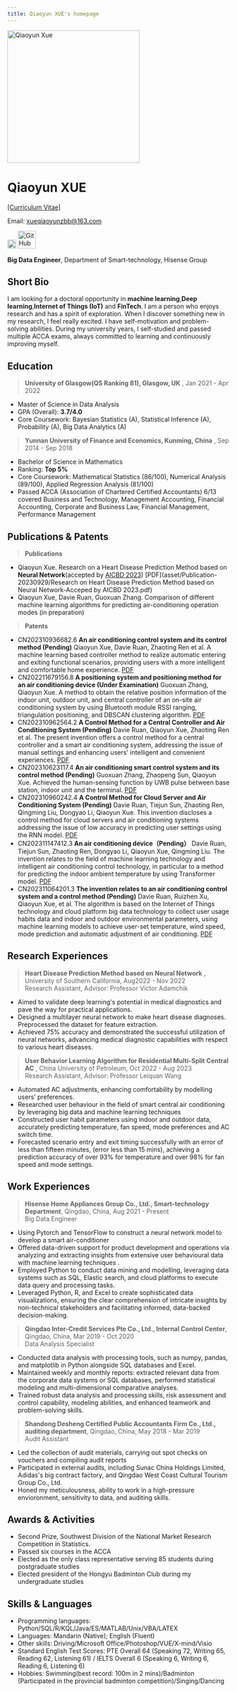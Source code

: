 ```yaml
---
title: Qiaoyun XUE's homepage
---
```


<img src="asset/Qiaoyun-formal2.jpg" alt="Qiaoyun Xue" width="300">

# Qiaoyun XUE 
[[Curriculum Vitae]](asset/CV-qiaoyun.pdf)

Email: [xueqiaoyunzbb@163.com](mailto:xueqiaoyunzbb@163.com) 

<a href="https://www.zhihu.com/people/shen-ji-xiao-cai-ji/posts"><img src="asset/zhihu.png" alt="zhihu" width="20"></a> 
<a href="https://github.com/JessicaXue666?tab=repositories"><img src="asset/GitHub-Logo.png" alt="GitHub" width="40"></a>

**Big Data Engineer**, Department of Smart-technology, Hisense Group 


## Short Bio
I am looking for a doctoral opportunity in **machine learning**,**Deep learning**,**Internet of Things (IoT)** and **FinTech**. I am a person who enjoys research and has a spirit of exploration. When I discover something new in my research, I feel really excited. I have self-motivation and problem-solving abilities. During my university years, I self-studied and passed multiple ACCA exams, always committed to learning and continuously improving myself. 

## Education
>**University of Glasgow(QS Ranking 81), Glasgow, UK**  	                  , Jan 2021 - Apr 2022
- Master of Science in Data Analysis
- GPA (Overall): **3.7/4.0**
- Core Coursework: Bayesian Statistics (A), Statistical Inference (A), Probability (A), Big Data Analytics (A) 

>**Yunnan University of Finance and Economics, Kunming, China**  	                  ,  Sep 2014 - Sep 2018
- Bachelor of Science in Mathematics
- Ranking: **Top 5%**
- Core Coursework: Mathematical Statistics (86/100), Numerical Analysis (89/100), Applied Regression Analysis (81/100)
- Passed ACCA (Association of Chartered Certified Accountants) 6/13 covered Business and Technology, Management Accounting, Financial Accounting, Corporate and Business Law, Financial Management, Performance Management

## Publications & Patents
>**Publications**
- Qiaoyun Xue. Research on a Heart Disease Prediction Method based on **Neural Network**(accepted by [AICBD 2023](http://www.aicbd.org/)) [PDF](asset/Publication-20230929/Research on Heart Disease Prediction Method based on Neural Network-Acceped by AICBD 2023.pdf) 
- Qiaoyun Xue, Davie Ruan, Guoxuan Zhang. Comparison of different machine learning algorithms for predicting air-conditioning operation modes  (in preparation)

>**Patents**
- CN202310936682.6 **An air conditioning control system and its control method (Pending)** Qiaoyun Xue, Davie Ruan, Zhaoting Ren et al. A machine learning based controller method to realize automatic entering and exiting functional scenarios, providing users with a more intelligent and comfortable home experience. [PDF](asset/Patents-20230921/CN202310936682.6/H2023HH00316CN+递交稿.pdf)
- CN202211679156.8 **A positioning system and positioning method for an air conditioning device (Under Examination)** Guoxuan Zhang, Qiaoyun Xue. A method to obtain the relative position information of the indoor unit, outdoor unit, and central controller of an on-site air conditioning system by using Bluetooth module RSSI ranging, triangulation positioning, and DBSCAN clustering algorithm. [PDF](asset/Patents-20230921/CN202211679156.8/H2022HH00381CN+递交稿.pdf)
- CN202310962564.2  **A Control Method for a Central Controller and Air Conditioning System (Pending)** Davie Ruan, Qiaoyun Xue, Zhaoting Ren et al. The present invention offers a control method for a central controller and a smart air conditioning system, addressing the issue of manual settings and enhancing users' intelligent and convenient experiences. [PDF](asset/Patents-20230921/CN202310962564.2/H2023HH00341CN+递交稿.pdf)
- CN202310623117.4  **An air conditioning smart control system and its control method (Pending)** Guoxuan Zhang, Zhaopeng Sun, Qiaoyun Xue. Achieved the human-sensing function by UWB pulse between base station, indoor unit and the terminal. [PDF](asset/Patents-20230921/CN202310623117.4/H2023HH00174CN+递交稿.pdf)
- CN202310960242.4  **A Control Method for Cloud Server and Air Conditioning System (Pending)** Davie Ruan, Tiejun Sun, Zhaoting Ren, Qingming Liu, Dongyao Li, Qiaoyun Xue. This invention discloses a control method for cloud servers and air conditioning systems addressing the issue of low accuracy in predicting user settings using the RNN model. [PDF](asset/Patents-20230921/CN202310960242.4/H2023HH00343CN+递交稿.pdf)
- CN202311147412.3  **An air conditioning device（Pending）** Davie Ruan, Tiejun Sun, Zhaoting Ren, Dongyao Li, Qiaoyun Xue, Qingming Liu. The invention relates to the field of machine learning technology and intelligent air conditioning control technology, in particular to a method for predicting the indoor ambient temperature by using Transformer model. [PDF](asset/Patents-20230921/CN202311147412.3/H2023HH00367CN-递交稿.pdf)
- CN202311064201.3 **The invention relates to an air conditioning control system and a control method (Pending)** Davie Ruan, Ruizhen Xu, Qiaoyun Xue, et al. The algorithm is based on the Internet of Things technology and cloud platform big data technology to collect user usage habits data and indoor and outdoor environmental parameters, using machine learning models to achieve user-set temperature, wind speed, mode prediction and automatic adjustment of air conditioning. [PDF](asset/Patents-20230921/CN202311064201.3/H2023HH00317CN+递交稿.pdf)

## Research Experiences
>**Heart Disease Prediction Method based on Neural Network** , University of Southern California,  Aug2022 - Nov 2022   
> Research Assistant, Advisor: Professor Victor Adamchik                                                                                                                                                
- Aimed to validate deep learning's potential in medical diagnostics and pave the way for practical applications. 
- Designed a multilayer neural network to make heart disease diagnoses. Preprocessed the dataset for feature extraction.
- Achieved 75% accuracy and demonstrated the successful utilization of neural networks, advancing medical diagnostic capabilities with respect to various heart diseases.

>**User Behavior Learning Algorithm for Residential Multi-Split Central AC** , China University of Petroleum, Oct 2022 - Aug 2023 <br>
>Research Assistant, Advisor: Professor Leiquan Wang	                   
- Automated AC adjustments, enhancing comfortability by modelling users’ preferences.
- Researched user behaviour in the field of smart central air conditioning by leveraging big data and machine learning techniques
- Constructed user habit parameters using indoor and outdoor data, accurately predicting temperature, fan speed, mode preferences and AC switch time. 
- Forecasted scenario entry and exit timing successfully with an error of less than fifteen minutes, (error less than 15 mins), achieving a prediction accuracy of over 93% for temperature and over 98% for fan speed and mode settings.

## Work Experiences
>**Hisense Home Appliances Group Co., Ltd., Smart-technology Department**, Qingdao, China, Aug 2021 - Present<br>
>Big Data Engineer
- Using Pytorch and TensorFlow to construct a neural network model to develop a smart air-conditioner							                      
- Offered data-driven support for product development and operations via analyzing and extracting insights from extensive user behavioural data with machine learning techniques .
- Employed Python to conduct data mining and modelling, leveraging data systems such as SQL, Elastic search, and cloud platforms to execute data query and processing tasks.
- Leveraged Python, R, and Excel to create sophisticated data visualizations, ensuring the clear comprehension of intricate insights by non-technical stakeholders and facilitating informed, data-backed decision-making.

>**Qingdao Inter-Credit Services Pte Co., Ltd., Internal Control Center**, Qingdao, China, Mar 2019 - Oct 2020 <br>
Data Analysis Specialist                                                                                                                                          
- Conducted data analysis with processing tools, such as numpy, pandas, and matplotlib in Python alongside SQL databases and Excel.
- Maintained weekly and monthly reports: extracted relevant data from the corporate data systems or SQL databases, performed statistical modeling and multi-dimensional comparative analyses.
- Trained robust data analysis and processing skills, risk assessment and control capability, modeling abilities, and enhanced teamwork and problem-solving skills.

>**Shandong Desheng Certified Public Accountants Firm Co., Ltd., auditing department**, Qingdao, China, May 2018 - Mar 2019<br>
Audit Assistant																	         
- Led the collection of audit materials, carrying out spot checks on vouchers and compiling audit reports
- Participated in external audits, including Sunac China Holdings Limited, Adidas's big contract factory, and Qingdao West Coast Cultural Tourism Group Co., Ltd.
- Honed my meticulousness, ability to work in a high-pressure envioronment, sensitivity to data, and auditing skills.

## Awards & Activities
- Second Prize, Southwest Division of the National Market Research Competition in Statistics.                                         
- Passed six courses in the ACCA                                                                       
- Elected as the only class representative serving 85 students during postgraduate studies                                            
- Elected president of the Hongyu Badminton Club during my undergraduate studies

## Skills & Languages
- Programming languages: Python/SQL/R/KQL/Java/ES/MATLAB/Unix/VBA/LATEX
- Languages: Mandarin (Native); English (Fluent)
- Other skills: Driving/Microsoft Office/Photoshop/VUE/X-mind/Visio
- Standard English Test Scores: PTE Overall 64 (Speaking 72, Writing 65, Reading 62, Listening 61) / IELTS Overall 6 (Speaking 6, Writing 6, Reading 6, Listening 6)
- Hobbies: Swimming(best record: 100m in 2 mins)/Badminton (Participated in the provincial badminton competition)/Singing/Dancing






